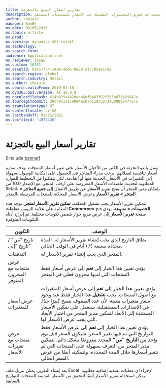```yaml
---
title: تقارير أسعار البيع بالتجزئة
description: يوفر هذا الموضوع نظرة عامة حول ميزة تقرير الأسعار الذي يمكن استخدامه لعرض التغييرات المقبلة في الأسعار للمنتجات المصنفة.
author: shajain
manager: AnnBe
ms.date: 03/05/2019
ms.topic: article
ms.prod: ''
ms.service: dynamics-365-retail
ms.technology: ''
ms.search.form: ''
audience: Application user
ms.reviewer: josaw
ms.custom: 16181
ms.assetid: b1b57734-1406-4ed6-8e28-21c705ee17e2
ms.search.region: global
ms.search.industry: Retail
ms.author: shajain
ms.search.validFrom: 2019-01-18
ms.dyn365.ops.version: AX 10.0.0
ms.openlocfilehash: e14b029a1420eda6af6e83392f295a071a29842a
ms.sourcegitcommit: 38d40c331c8894acb7b119c5073e3088b54776c1
ms.translationtype: HT
ms.contentlocale: ar-SA
ms.lasthandoff: 01/15/2021
ms.locfileid: "4972420"
---
```

# <a name="retail-price-reports"></a>تقارير أسعار البيع بالتجزئة

[!include [banner](includes/banner.md)]


يعمل بائعو التجزئة في الكثير من الأحيان الأسعار على تغيير أسعار المنتجات بهدف تقديم أسعار تنافسية لعملائهم. يرغب مدراء المتاجر في الحصول على إمكانية الوصول بسهولة إلى التغييرات في الأسعار، الحديثة منها أو القادمة، لكي يتمكنوا من التخطيط للموارد المطلوبة لتحديث ملصقات الأسعار المعروضة على أرفف المتجر. مع الإصدار 10.0 من Retail، بإمكان مدير المتجر أن يفتح تقرير **الأسعار** عن طريق الانتقال إلى **جميع المتاجر \> المتجر \> تقرير الأسعار** وعرض الأسعار المحدّثة للمنتجات المرتبطة بالمتجر. 

لتمكين تقرير الأسعار يجب تشغيل المعلمة، **تمكين تقرير الأسعار لمتجر**. توجد هذه المعلمة على علامة التبويب **معلمات Commerce\> الخصومات \> متنوعة‬**. يؤدي فتح صفحة **تقرير الأسعار** إلى عرض مربع حوار يتضمن تكوينات مختلفة. تم إدراج أدناه التكوينات المتوفرة.

| التكوين | ‏‏الوصف |
|---|---|
| تاريخ "من" / تاريخ "إلى"| نطاق التاريخ الذي يجب إنشاء تقرير الأسعار له. المدة محددة بسبعة (7) أيام في الوقت الحالي. |
| التدفقات| المتجر الذي يجب إنشاء تقرير الأسعار له. |
| عرض منتجات مع المخزون المتوفر| يؤدي تعيين هذا الخيار إلى **نعم** إلى عرض أسعار فقط المنتجات التي لديها مخزون فعلي في المتجر. |
| عرض أسعار للمتغيرات | يؤدي تعيين هذا الخيار إلى **نعم** إلى عرض أسعار المتغيرات مع أصول المنتجات. يجب **تشغيل** هذا الخيار فقط عند وجود أسعار متغيرات معينة، لأن عدد الصفوف يصبح كبيرًا جدًا. في الإصدارات المستقبلية، سنعمل على تمكين الأسعار المستندة إلى الأبعاد لتمكين مدير المتجر من اختيار الأبعاد التي يجب عرض الأسعار لها. |
| عرض منتجات مع تغييرات الأسعار | يؤدي تعيين هذا الخيار إلى **نعم** إلى عرض الأسعار فقط للتواريخ التي تم فيها تغيير السعر. سيكون السعر *قبل يوم واحد* من **التاريخ "من"** المحدد معروضًا بشكل دائم، لتمكين مدير المتجر من التعرف بسهولة على المنتجات التي لم تتغير أسعارها خلال المدة المحددة، ولتمكينه أيضًا من عرض السعر الحالي. |

بعد إنشاء التقرير، يمكن تنزيل ملف Excel لإجراء أي عمليات تصفية إضافية مطلوبة. يمكن استخدام تقرير الأسعار أيضًا للتحقق من الأسعار القديمة للمنتجات للتواريخ السابقة.
